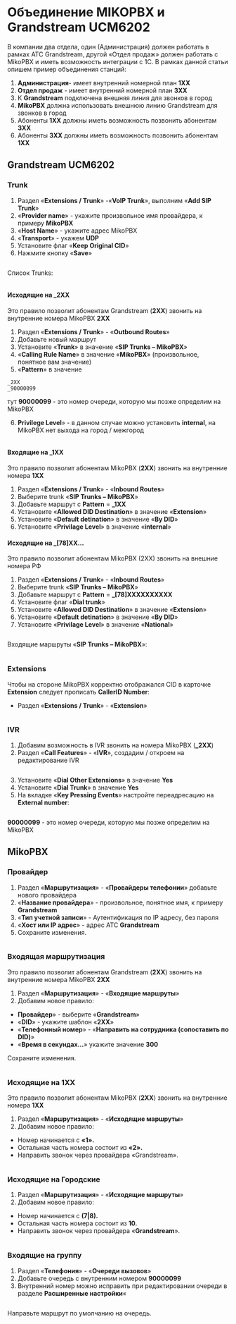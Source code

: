 # Объединение MIKOPBX и Grandstream UCM6202



В компании два отдела, один (Администрация) должен работать в рамках АТС Grandstream, другой «Отдел продаж» должен работать с MikoPBX и иметь возможность интеграции с 1С. В рамках данной статьи опишем пример объединения станций:

1. **Администрация**- имеет внутренний номерной план **1XX**
2. **Отдел продаж** - имеет внутренний номерной план **3XX**
3. К **Grandstream** подключена внешняя линия для звонков в город
4. **MikoPBX** должна использовать внешнюю линию Grandstream для звонков в город
5. Абоненты **1XX** должны иметь возможность позвонить абонентам **3XX**
6. Абоненты **3XX** должны иметь возможность позвонить абонентам **1XX**

## Grandstream UCM6202 <a href="#grandstream_ucm6202" id="grandstream_ucm6202"></a>

### Trunk <a href="#trunk" id="trunk"></a>

1. Раздел «**Extensions / Trunk**» -«**VoIP Trunk**», выполним «**Add SIP Trunk**»
2. «**Provider name**» - укажите произвольное имя провайдера, к примеру **MikoPBX**
3. «**Host Name**» - укажите адрес MikoPBX
4. «**Transport**» - укажем **UDP**
5. Установите флаг «**Keep Original CID**»
6. Нажмите кнопку «**Save**»

<figure><img src="../../.gitbook/assets/image (27).png" alt=""><figcaption></figcaption></figure>

Список Trunks:

<figure><img src="../../.gitbook/assets/image (1) (1).png" alt=""><figcaption></figcaption></figure>

#### Исходящие на \_2XX <a href="#isxodjaschie_na_2xx" id="isxodjaschie_na_2xx"></a>

Это правило позволит абонентам Grandstream (**2XX**) звонить на внутренние номера MikoPBX **2XX**

1. Раздел «**Extensions / Trunk**» - «**Outbound Routes**»
2. Добавьте новый маршрут
3. Установите «**Trunk**» в значение «**SIP Trunks – MikoPBX**»
4. «**Calling Rule Name**» в значение «**MikoPBX**» (произвольное, понятное вам значение)
5. «**Pattern**» в значение

```
_2XX
_90000099
```

тут **90000099** - это номер очереди, которую мы позже определим на MikoPBX

6. **Privilege Level**» - в данном случае можно установить **internal**, на MikoPBX нет выхода на город / межгород

<figure><img src="../../.gitbook/assets/image (2) (1).png" alt=""><figcaption></figcaption></figure>

#### Входящие на \_1XX <a href="#vxodjaschie_na_1xx" id="vxodjaschie_na_1xx"></a>

Это правило позволит абонентам MikoPBX (**2XX**) звонить на внутренние номера **1XX**

1. Раздел «**Extensions / Trunk**» - «**Inbound Routes**»
2. Выберите trunk «**SIP Trunks – MikoPBX**»
3. Добавьте маршрут с **Pattern** = **\_1XX**
4. Установите «**Allowed DID Destination**» в значение «**Extension**»
5. Установите «**Default detination**» в значение «**By DID**»
6. Установите «**Privilage Level**» в значение «**internal**»

#### Исходящие на \_\[78]XX... <a href="#isxodjaschie_na_78_xx" id="isxodjaschie_na_78_xx"></a>

Это правило позволит абонентам MikoPBX (2XX) звонить на внешние номера РФ

1. Раздел «**Extensions / Trunk**» - «**Inbound Routes**»
2. Выберите trunk «**SIP Trunks – MikoPBX**»
3. Добавьте маршрут с **Pattern** = **\_\[78]XXXXXXXXXX**
4. Установите флаг «**Dial trunk**»
5. Установите «**Allowed DID Destination**» в значение «**Extension**»
6. Установите «**Default detination**» в значение «**By DID**»
7. Установите «**Privilage Level**» в значение «**National**»

<figure><img src="../../.gitbook/assets/image (3) (1).png" alt=""><figcaption></figcaption></figure>

Входящие маршруты «**SIP Trunks – MikoPBX**»:

<figure><img src="../../.gitbook/assets/image (4) (1).png" alt=""><figcaption></figcaption></figure>

### Extensions <a href="#extensions" id="extensions"></a>

Чтобы на стороне MikoPBX корректно отображался CID в карточке **Extension** следует прописать **CallerID Number**:

* Раздел «**Extensions / Trunk**» - «**Extension**»

<figure><img src="../../.gitbook/assets/image (5) (1).png" alt=""><figcaption></figcaption></figure>

### IVR <a href="#ivr" id="ivr"></a>

1. Добавим возможность в IVR звонить на номера MikoPBX (**\_2XX**)
2. Раздел «**Call Features**» - «**IVR**», создадим / откроем на редактирование IVR

<figure><img src="../../.gitbook/assets/image (6) (1).png" alt=""><figcaption></figcaption></figure>

3. Установите «**Dial Other Extensions**» в значение **Yes**
4. Установите «**Dial Trunk**» в значение **Yes**
5. На вкладке «**Key Pressing Events**» настройте переадресацию на **External number**:

<figure><img src="../../.gitbook/assets/image (7) (1).png" alt=""><figcaption></figcaption></figure>

**90000099** - это номер очереди, которую мы позже определим на MikoPBX

## MikoPBX

### Провайдер <a href="#provajder" id="provajder"></a>

1. Раздел «**Маршрутизация**» - «**Провайдеры телефонии**» добавьте нового провайдера
2. «**Название провайдера**» - произвольное, понятное имя, к примеру **Grandstream**
3. «**Тип учетной записи**» - Аутентификация по IP адресу, без пароля
4. «**Хост или IP адрес**» - адрес АТС **Grandstream**
5. Сохраните изменения.

<figure><img src="../../.gitbook/assets/newProvider.jpg" alt=""><figcaption></figcaption></figure>

### Входящая маршрутизация <a href="#vxodjaschaja_marshrutizacija" id="vxodjaschaja_marshrutizacija"></a>

Это правило позволит абонентам Grandstream (**2XX**) звонить на внутренние номера MikoPBX **2XX**

1. Раздел «**Маршрутизация**» - «**Входящие маршруты**»
2. Добавим новое правило:&#x20;

* **Провайдер**» - выберите «**Grandstream**»
* «**DID**» - укажите шаблон «**2XX**»
* «**Телефонный номер**» - «**Направить на сотрудника (сопоставить по DID)**»
* «**Время в секундах…**» укажите значение **300**

Сохраните изменения.

<figure><img src="../../.gitbook/assets/incomingRouting.jpg" alt=""><figcaption></figcaption></figure>

### Исходящие на 1XX <a href="#isxodjaschie_na_1xx" id="isxodjaschie_na_1xx"></a>

Это правило позволит абонентам MikoPBX (**2XX**) звонить на внутренние номера **1XX**

1. Раздел «**Маршрутизация**» - «**Исходящие маршруты**»
2. Добавим новое правило:

* Номер начинается с **«1».**
* Остальная часть номера состоит из **«2».**
* Направить звонок через провайдера «Grandstream».

<figure><img src="../../.gitbook/assets/outgoingRouting.jpg" alt=""><figcaption></figcaption></figure>

### Исходящие на Городские <a href="#isxodjaschie_na_gorodskie" id="isxodjaschie_na_gorodskie"></a>

1. Раздел «**Маршрутизация**» - «**Исходящие маршруты**»
2. Добавим новое правило:

* Номер начинается с **(7|8).**
* Остальная часть номера состоит из **10.**
* Направить звонок через провайдера «**Grandstream**».

<figure><img src="../../.gitbook/assets/outgoingRouting2.jpg" alt=""><figcaption></figcaption></figure>

### Входящие на группу <a href="#vxodjaschie_na_gruppu" id="vxodjaschie_na_gruppu"></a>

1. Раздел «**Телефония**» - «**Очереди вызовов**»
2. Добавьте очередь с внутренним номером **90000099**
3. Внутренний номер можно исправить при редактировании очереди в разделе **Расширенные настройки**«

<figure><img src="../../.gitbook/assets/numberOfQueue.jpg" alt=""><figcaption></figcaption></figure>

Направьте маршрут по умолчанию на очередь.&#x20;

<figure><img src="../../.gitbook/assets/кщгеу.jpg" alt=""><figcaption></figcaption></figure>
